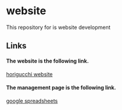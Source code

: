 # website
This repository for is website development

## Links
#### The website is the following link.<br>
[horigucchi website](https://horigucchi.github.io/website)<br>
#### The management page is the following link.<br>
[google spreadsheets](https://docs.google.com/spreadsheets/d/1nM7Vn-XCOSNV_U8uoGHA_fxT16uoVbwQ-w7uke4loA0/edit?usp=sharing)<br>
